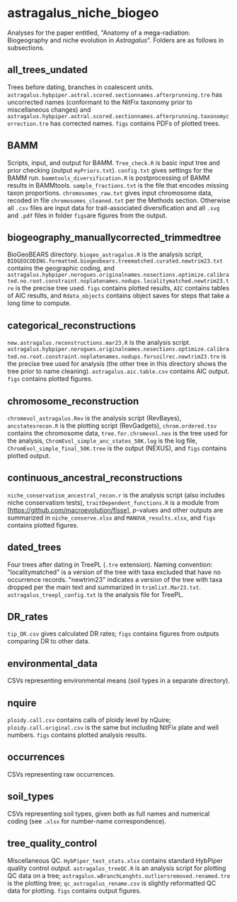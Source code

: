 # astragalus_niche_biogeo
Analyses for the paper entitled, "Anatomy of a mega-radiation: Biogeography and niche evolution in *Astragalus*". Folders are as follows in subsections.

## all_trees_undated
Trees before dating, branches in coalescent units. `astragalus.hybpiper.astral.scored.sectionnames.afterprunning.tre` has uncorrected names (conformant to the NitFix taxonomy prior to miscellaneous changes) and `astragalus.hybpiper.astral.scored.sectionnames.afterprunning.taxonomycorrection.tre` has corrected names. `figs` contains PDFs of plotted trees.

## BAMM
Scripts, input, and output for BAMM. `Tree_check.R` is basic input tree and prior checking (output `myPriors.txt`). `config.txt` gives settings for the BAMM run. `bammtools_diversification.R` is postprocessing of BAMM results in BAMMtools. `sample_fractions.txt` is the file that encodes missing taxon proportions. `chromosomes_raw.txt` gives input chromosome data, recoded in file `chromosomes_cleaned.txt` per the Methods section. Otherwise all `.csv` files are input data for trait-associated diversification and all `.svg` and `.pdf` files in folder `figs`are figures from the output.

## biogeography_manuallycorrected_trimmedtree
BioGeoBEARS directory. `biogeo_astragalus.R` is the analysis script, `BIOGEOCODING.formatted.biogeobears.treematched.curated.newtrim23.txt` contains the geographic coding, and `astragalus.hybpiper.norogues.originalnames.nosections.optimize.calibrated.no.root.constraint.noplatenames.nodups.localitymatched.newtrim23.tre` is the precise tree used. `figs` contains plotted results, `AIC` contains tables of AIC results, and `Rdata_objects` contains object saves for steps that take a long time to compute.

## categorical_reconstructions
`new.astragalus.reconstructions.mar23.R` is the analysis script. `astragalus.hybpiper.norogues.originalnames.nosections.optimize.calibrated.no.root.constraint.noplatenames.nodups.forsoilrec.newtrim23.tre` is the precise tree used for analysis (the other tree in this directory shows the tree prior to name cleaning). `astragalus.aic.table.csv` contains AIC output. `figs` contains plotted figures.

## chromosome_reconstruction
`chromevol_astragalus.Rev` is the analysis script (RevBayes), `ancstatesrecon.R` is the plotting script (RevGadgets), `chrom.ordered.tsv` contains the chromosome data, `tree.for.chromevol.nex` is the tree used for the analysis, `ChromEvol_simple_anc_states_50K.log` is the log file, `ChromEvol_simple_final_50K.tree` is the output (NEXUS), and `figs` contains plotted output.

## continuous_ancestral_reconstructions
`niche_conservatism_ancestral_recon.r` is the analysis script (also includes niche conservatism tests), `traitDependent_functions.R` is a module from [https://github.com/macroevolution/fisse], *p*-values and other outputs are summarized in `niche_conserve.xlsx` and `MANOVA_results.xlsx`, and `figs` contains plotted figures.

## dated_trees
Four trees after dating in TreePL (`.tre` extension). Naming convention: "localitymatched" is a version of the tree with taxa excluded that have no occurrence records. "newtrim23" indicates a version of the tree with taxa dropped per the main text and summarized in `trimlist.Mar23.txt`. `astragalus_treepl_config.txt` is the analysis file for TreePL. 

## DR_rates
`tip_DR.csv` gives calculated DR rates; `figs` contains figures from outputs comparing DR to other data.


## environmental_data
CSVs representing environmental means (soil types in a separate directory).

## nquire
`ploidy.call.csv` contains calls of ploidy level by nQuire; `ploidy.call.original.csv` is the same but including NitFix plate and well numbers. `figs` contains plotted analysis results.

## occurrences
CSVs representing raw occurrences.

## soil_types
CSVs representing soil types, given both as full names and numerical coding (see `.xlsx` for number-name correspondence).

## tree_quality_control
Miscellaneous QC. `HybPiper_test_stats.xlsx` contains standard HybPiper quality control output. `astragalus_treeQC.R` is an analysis script for plotting QC data on a tree; `astragalus.wBranchLenghts.outliersremoved.renamed.tre` is the plotting tree; `qc_astragalus_rename.csv` is slightly reformatted QC data for plotting. `figs` contains output figures.
